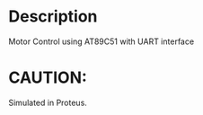 Description
===========
Motor Control using AT89C51 with UART interface

CAUTION:
=========
Simulated in Proteus.  
